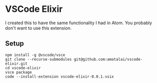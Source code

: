 # VSCode Elixir
I created this to have the same functionality I had in Atom. You probably don't want to use this extension.

## Setup
```
npm install -g @vscode/vsce
git clone --recurse-submodules git@github.com:amatalai/vscode-elixir.git
cd vscode-elixir
vsce package
code --install-extension vscode-elixir-0.0.1.vsix
```